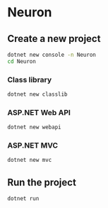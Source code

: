 # Neuron

## Create a new project

```bash
dotnet new console -n Neuron
cd Neuron
```

### Class library
```bash
dotnet new classlib
```

### ASP.NET Web API
```bash
dotnet new webapi
```

### ASP.NET MVC
```bash
dotnet new mvc
```

## Run the project

```bash
dotnet run
```
